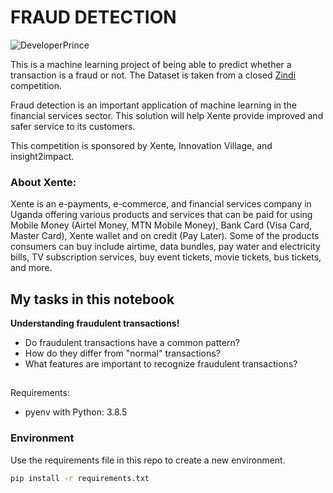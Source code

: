 # FRAUD DETECTION 

![DeveloperPrince](https://lhstartupmaqer.com/wp-content/uploads/2020/03/Xente-300x213.png)

This is a machine learning project of being able to predict whether a transaction is a fraud or not.
The Dataset is taken from a closed [Zindi](https://zindi.africa/competitions/xente-fraud-detection-challenge) competition.

Fraud detection is an important application of machine learning in the financial services sector. This solution will help Xente provide improved and safer service to its customers.

This competition is sponsored by Xente, Innovation Village, and insight2impact.

### **About Xente:**

Xente is an e-payments, e-commerce, and financial services company in Uganda offering various products and services that can be paid for using Mobile Money (Airtel Money, MTN Mobile Money), Bank Card (Visa Card, Master Card), Xente wallet and on credit (Pay Later). Some of the products consumers can buy include airtime, data bundles, pay water and electricity bills, TV subscription services, buy event tickets, movie tickets, bus tickets, and more.


## **My tasks in this notebook**

**Understanding fraudulent transactions!**
  * Do fraudulent transactions have a common pattern?
  * How do they differ from "normal" transactions?
  * What features are important to recognize fraudulent transactions?


##
Requirements:
- pyenv with Python: 3.8.5

### Environment

Use the requirements file in this repo to create a new environment.

```BASH
pip install -r requirements.txt
```
